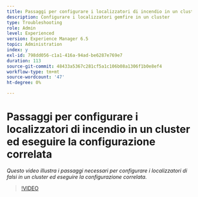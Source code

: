```yaml
---
title: Passaggi per configurare i localizzatori di incendio in un cluster ed eseguire la configurazione correlata
description: Configurare i localizzatori gemfire in un cluster
type: Troubleshooting
role: Admin
level: Experienced
version: Experience Manager 6.5
topic: Administration
index: y
exl-id: 798dd056-c1a1-416a-94ad-be6287e769e7
duration: 113
source-git-commit: 48433a5367c281cf5a1c106b08a1306f1b0e8ef4
workflow-type: tm+mt
source-wordcount: '47'
ht-degree: 0%

---
```


# Passaggi per configurare i localizzatori di incendio in un cluster ed eseguire la configurazione correlata

*Questo video illustra i passaggi necessari per configurare i localizzatori di falsi in un cluster ed eseguire la configurazione correlata.*

>[!VIDEO](https://video.tv.adobe.com/v/335544?quality=12&learn=on)
